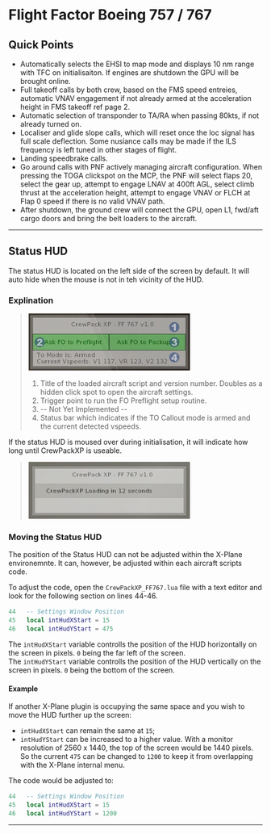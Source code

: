 # Flight Factor Boeing 757 / 767

## Quick Points
- Automatically selects the EHSI to map mode and displays 10 nm range with TFC on initialisaiton. If engines are shutdown the GPU will be brought online.
- Full takeoff calls by both crew, based on the FMS speed entreies, automatic VNAV engagement if not already armed at the acceleration height in FMS takeoff ref page 2.
- Automatic selection of transponder to TA/RA when passing 80kts, if not already turned on.
- Localiser and glide slope calls, which will reset once the loc signal has full scale deflection. Some nusiance calls may be made if the ILS frequency is left tuned in other stages of flight.
- Landing speedbrake calls.
- Go around calls with PNF actively managing aircraft configuration. When pressing the TOGA clickspot on the MCP, the PNF will select flaps 20, select the gear up,   attempt to engage LNAV at 400ft AGL, select climb thrust at the acceleration height, attempt to engage VNAV or FLCH at Flap 0 speed if there is no valid VNAV path.
- After shutdown, the ground crew will connect the GPU, open L1, fwd/aft cargo doors and bring the belt loaders to the aircraft.


---
## Status HUD
The status HUD is located on the left side of the screen by default. It will auto hide when the mouse is not in teh vicinity of the HUD. 

### Explination
> ![Status](imgs/FF767/757status.jpg)
>
> 1. Title of the loaded aircraft script and version number. Doubles as a hidden click spot to open the aircraft settings.
> 2. Trigger point to run the FO Preflight setup routine.
> 3. -- Not Yet Implemented --
> 4. Status bar which indicates if the TO Callout mode is armed and the current detected vspeeds.  

If the status HUD is moused over during initialisation, it will indicate how long until CrewPackXP is useable.
> ![Status_Init](imgs/FF767/status_init.jpg)
 
### Moving the Status HUD
The position of the Status HUD can not be adjusted within the X-Plane environemnte. 
It can, however, be adjusted within each aircraft scripts code.

To adjust the code, open the `CrewPackXP_FF767.lua` file with a text editor and look for the following section on lines 44-46.

```lua
44   -- Settings Window Position
45   local intHudXStart = 15
46   local intHudYStart = 475
```
The `intHudXStart` variable controlls the position of the HUD horizontally on the screen in pixels. `0` being the far left of the screen.  
The `intHudYStart` variable controlls the position of the HUD vertically on the screen in pixels. `0` being the bottom of the screen.  

#### Example
If another X-Plane plugin is occupying the same space and you wish to move the HUD further up the screen:
 - `intHudXStart` can remain the same at `15`;
 - `intHudYStart` can be increased to a higher value. With a monitor resolution of 2560 x 1440, the top of the screen would be 1440 pixels. So the current `475` can be changed to `1200` to keep it from overlapping with the X-Plane internal menu.

 The code would be adjusted to:

```lua
44   -- Settings Window Position
45   local intHudXStart = 15
46   local intHudYStart = 1200
```
---
